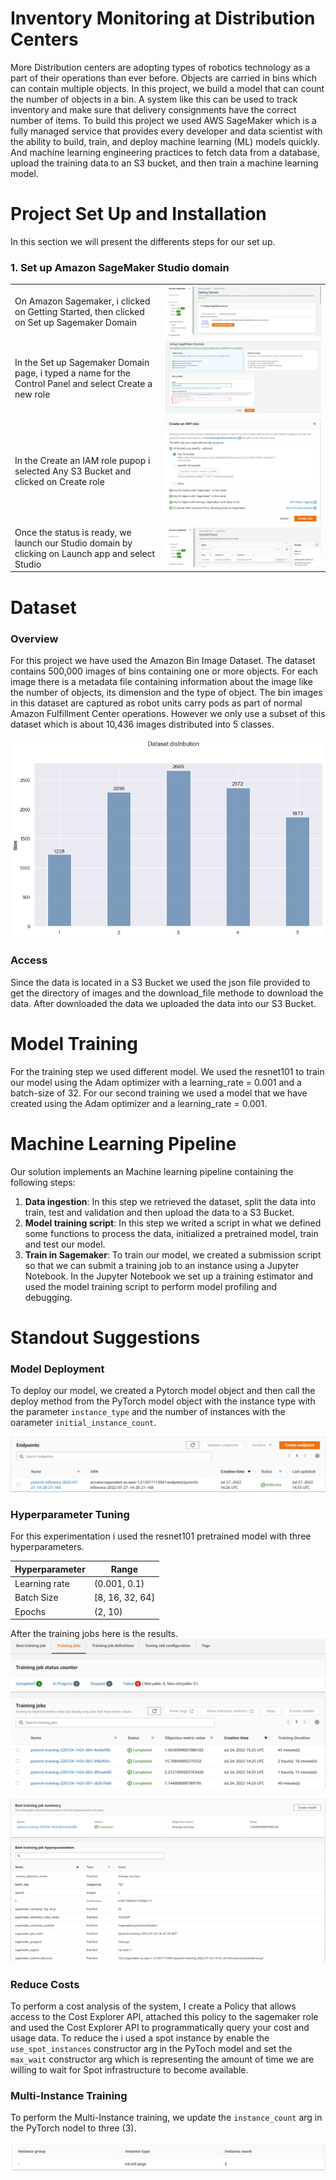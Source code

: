 # Inventory Monitoring at Distribution Centers
More Distribution centers are adopting types of robotics technology as a part of their operations than ever before. Objects are carried in bins which can contain multiple objects. In this project, we build a model that can count the number of objects in a bin. A system like this can be used to track inventory and make sure that delivery consignments have the correct number of items. To build this project we used AWS SageMaker which is a fully managed service that provides every developer and data scientist with the ability to build, train, and deploy machine learning (ML) models quickly. And machine learning engineering practices to fetch data from a database, upload the training data to an S3 bucket, and then train a machine learning model. 

# Project Set Up and Installation
In this section we will present the differents steps for our set up.
### 1. Set up Amazon SageMaker Studio domain

|   |  |
| ------------- | ------------- |
| On Amazon Sagemaker, i clicked on Getting Started, then clicked on Set up Sagemaker Domain  | ![This is an image](https://github.com/PedroToto/Inventory-Monitoring-at-Distribution-Center/blob/main/image/Set%20up%20Amazon%20SageMaker%20Studio%20domain1.png)  |
| In the Set up Sagemaker Domain page, i typed a name for the Control Panel and select Create a new role  | ![This is an image](https://github.com/PedroToto/Inventory-Monitoring-at-Distribution-Center/blob/main/image/Set%20up%20Amazon%20SageMaker%20Studio%20domain2.png)  |
| In the Create an IAM role pupop i selected Any S3 Bucket and clicked on Create role | ![This is an image](https://github.com/PedroToto/Inventory-Monitoring-at-Distribution-Center/blob/main/image/Set%20up%20Amazon%20SageMaker%20Studio%20domain3.png) |
| Once the status is ready, we launch our Studio domain by clicking on Launch app and select Studio | ![This is an image](https://github.com/PedroToto/Inventory-Monitoring-at-Distribution-Center/blob/main/image/Set%20up%20Amazon%20SageMaker%20Studio%20domain4.png) |

# Dataset

### Overview
For this project we have used the Amazon Bin Image Dataset. The dataset contains 500,000 images of bins containing one or more objects. For each image there is a metadata file containing information about the image like the number of objects, its dimension and the type of object. The bin images in this dataset are captured as robot units carry pods as part of normal Amazon Fulfillment Center operations. However we only use a subset of this dataset which is about 10,436 images distributed into 5 classes.

![This is an image](https://github.com/PedroToto/Inventory-Monitoring-at-Distribution-Center/blob/main/image/data_distribution.png)

### Access
Since the data is located in a S3 Bucket we used the json file provided to get the directory of images and the download_file methode to download the data. After downloaded the data we uploaded the data into our S3 Bucket.

# Model Training
For the training step we used different model. We used the resnet101 to train our model using the Adam optimizer with a learning_rate = 0.001 and a batch-size of 32. For our second training we used a model that we have created using the Adam optimizer and a learning_rate = 0.001.

# Machine Learning Pipeline
Our solution implements an Machine learning pipeline containing the following steps:
1. **Data ingestion**: In this step we retrieved the dataset, split the data into train, test and validation and then upload the data to a S3 Bucket.
2. **Model training script**: In this step we writed a script in what we defined some functions to process the data, initialized a pretrained model, train and test our model.
3. **Train in Sagemaker**: To train our model, we created a submission script so that we can submit a training job to an instance using a Jupyter Notebook. In the Jupyter Notebook we set up a training estimator and used the model training script to perform model profiling and debugging.

# Standout Suggestions

### Model Deployment
To deploy our model, we created a Pytorch model object and then call the deploy method from the PyTorch model object with the instance type with the parameter `instance_type` and the number of instances with the oarameter `initial_instance_count`.

![This is an image](https://github.com/PedroToto/Inventory-Monitoring-at-Distribution-Center/blob/main/image/endpoint.png)

### Hyperparameter Tuning
For this experimentation i used the resnet101 pretrained model with three hyperparameters.

| Hyperparameter | Range |
| -------------- | ----- |
| Learning rate  | (0.001, 0.1) |
| Batch Size     | [8, 16, 32, 64] |
| Epochs         | (2, 10) |

After the training jobs here is the results.
![This is an image](https://github.com/PedroToto/Inventory-Monitoring-at-Distribution-Center/blob/main/image/hyperparameter_tuning.png)

![This is an image](https://github.com/PedroToto/Inventory-Monitoring-at-Distribution-Center/blob/main/image/best_model.png)

### Reduce Costs
To perform a cost analysis of the system, I create a Policy that allows access to the Cost Explorer API, attached this policy to the sagemaker role and used the Cost Explorer API to programmatically query your cost and usage data. To reduce the i used a spot instance by enable the `use_spot_instances` constructor arg in the PyToch model and set the `max_wait` constructor arg which is representing the amount of time we are willing to wait for Spot infrastructure to become available. 

### Multi-Instance Training
To perform the Multi-Instance training, we update the `instance_count` arg in the PyTorch nodel to three (3).

![This is an image](https://github.com/PedroToto/Inventory-Monitoring-at-Distribution-Center/blob/main/image/instance_count.png)
